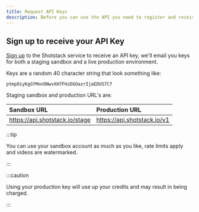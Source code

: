 ```yaml
---
title: Request API Keys
description: Before you can use the API you need to register and receive your API keys
---
```


## Sign up to receive your API Key

[Sign up](https://dashboard.shotstack.io/register) to the Shotstack service to receive an API key, we'll email you keys
for both a staging sandbox and a live production environment.

Keys are a random 40 character string that look something like:

```text
ptmpOiyKgGYMnnONwvXH7FHzDGOazrIjaEDUS7Cf
```

Staging sandbox and production URL's are:

| Sandbox URL                    | Production URL              |
| :------------------------------| :-------------------------- |
| https://api.shotstack.io/stage | https://api.shotstack.io/v1 |

:::tip

You can use your sandbox account as much as you like, rate limits apply and videos are watermarked.

:::

:::caution

Using your production key will use up your credits and may result in being charged.

:::
